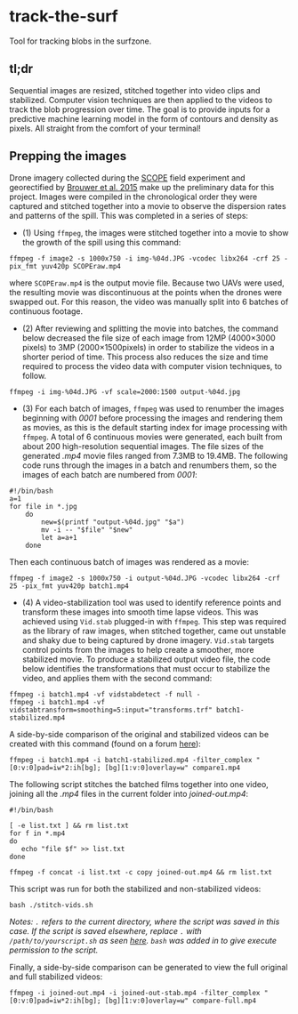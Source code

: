 # track-the-surf
Tool for tracking blobs in the surfzone. 

## tl;dr
Sequential images are resized, stitched together into video clips and stabilized. Computer vision techniques are then applied to the videos to track the blob progression over time. The goal is to provide inputs for a predictive machine learning model in the form of contours and density as pixels. All straight from the comfort of your terminal!

## Prepping the images
Drone imagery collected during the [SCOPE](http://carthe.org/scope/) field experiment and georectified by [Brouwer et al. 2015](https://doi.org/10.1175/JTECH-D-14-00122.1) make up the preliminary data for this project. Images were  compiled  in  the  chronological  order  they  were  captured  and  stitched together  into  a  movie  to  observe  the  dispersion  rates  and  patterns  of  the spill.  This was completed in a series of steps:

- (1) Using `ffmpeg`, the images were stitched together into a movie to show the growth of the spill using this command:  
```
ffmpeg -f image2 -s 1000x750 -i img-%04d.JPG -vcodec libx264 -crf 25 -pix_fmt yuv420p SCOPEraw.mp4
```
where `SCOPEraw.mp4` is the output movie file. Because two UAVs were used, the resulting movie was discontinuous at the points when the drones were swapped out.  For this reason, the video was manually split into 6 batches of continuous footage. 

- (2) After reviewing and splitting the movie into batches, the command below decreased the file size of each image from 12MP (4000×3000 pixels) to 3MP (2000×1500pixels) in order to stabilize the videos in a shorter period of time. This process also reduces the size and time required to process the video data with computer vision techniques, to follow.
```
ffmpeg -i img-%04d.JPG -vf scale=2000:1500 output-%04d.jpg
```

- (3) For each batch of images, `ffmpeg` was used to renumber the images beginning with *0001* before processing the images and rendering them as movies, as this is the default starting index for image processing with `ffmpeg`. A total of 6 continuous movies were generated,  each built from about 200 high-resolution sequential images. The file sizes of the generated *.mp4* movie files ranged from 7.3MB to 19.4MB. The following code runs through the images in a batch and renumbers them, so the images of each batch are numbered from *0001*:
```
#!/bin/bash
a=1
for file in *.jpg
    do
        new=$(printf "output-%04d.jpg" "$a")
        mv -i -- "$file" "$new"
        let a=a+1
    done
```
Then each continuous batch of images was rendered as a movie:
```
ffmpeg -f image2 -s 1000x750 -i output-%04d.JPG -vcodec libx264 -crf 25 -pix_fmt yuv420p batch1.mp4
```

- (4) A video-stabilization tool was used to identify reference points and transform these images into smooth time lapse videos. This was achieved using `Vid.stab` plugged-in with `ffmpeg`. This step was required as the library of raw images, when stitched together, came out unstable and shaky due to being captured by drone imagery. `Vid.stab` targets control points from the images to help create a smoother, more stabilized movie. To produce a stabilized output video file, the code below identifies the transformations that must occur to stabilize the video, and applies them with the second command:
```
ffmpeg -i batch1.mp4 -vf vidstabdetect -f null -
ffmpeg -i batch1.mp4 -vf vidstabtransform=smoothing=5:input="transforms.trf" batch1-stabilized.mp4
```
A side-by-side comparison of the original and stabilized videos can be created with this command (found on a forum [here](http://ffmpeg-users.933282.n4.nabble.com/Merge-two-videos-into-one-with-side-by-side-composition-td4659527.html)):
```
ffmpeg -i batch1.mp4 -i batch1-stabilized.mp4 -filter_complex "[0:v:0]pad=iw*2:ih[bg]; [bg][1:v:0]overlay=w" compare1.mp4
```
The following script stitches the batched films together into one video, joining all the *.mp4* files in the current folder into *joined-out.mp4*:
```
#!/bin/bash

[ -e list.txt ] && rm list.txt
for f in *.mp4
do
   echo "file $f" >> list.txt
done

ffmpeg -f concat -i list.txt -c copy joined-out.mp4 && rm list.txt
```
This script was run for both the stabilized and non-stabilized videos:
```
bash ./stitch-vids.sh
```
*Notes: `.` refers to the current directory, where the script was saved in this case. If the script is saved elsewhere, replace `.` with `/path/to/yourscript.sh` as seen [here](https://askubuntu.com/a/38670). `bash` was added in to give execute permission to the script.*

Finally, a side-by-side comparison can be generated to view the full original and full stabilized videos:
```
ffmpeg -i joined-out.mp4 -i joined-out-stab.mp4 -filter_complex "[0:v:0]pad=iw*2:ih[bg]; [bg][1:v:0]overlay=w" compare-full.mp4
```
